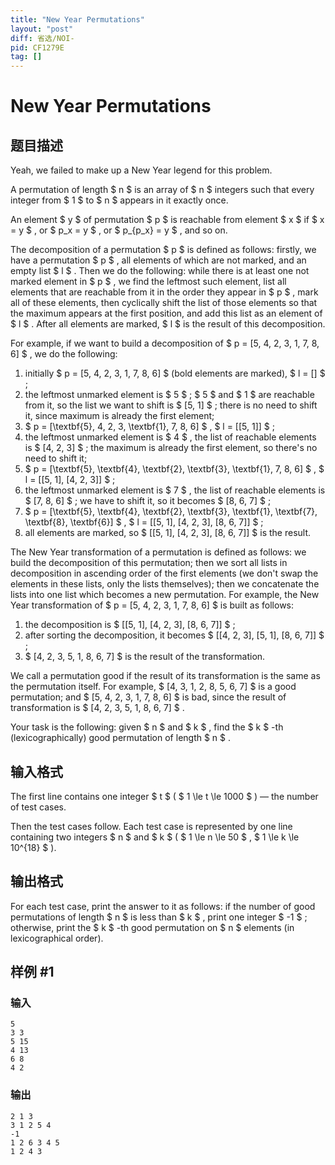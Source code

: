 ```yaml
---
title: "New Year Permutations"
layout: "post"
diff: 省选/NOI-
pid: CF1279E
tag: []
---
```


# New Year Permutations

## 题目描述

Yeah, we failed to make up a New Year legend for this problem.

A permutation of length $ n $ is an array of $ n $ integers such that every integer from $ 1 $ to $ n $ appears in it exactly once.

An element $ y $ of permutation $ p $ is reachable from element $ x $ if $ x = y $ , or $ p_x = y $ , or $ p_{p_x} = y $ , and so on.

The decomposition of a permutation $ p $ is defined as follows: firstly, we have a permutation $ p $ , all elements of which are not marked, and an empty list $ l $ . Then we do the following: while there is at least one not marked element in $ p $ , we find the leftmost such element, list all elements that are reachable from it in the order they appear in $ p $ , mark all of these elements, then cyclically shift the list of those elements so that the maximum appears at the first position, and add this list as an element of $ l $ . After all elements are marked, $ l $ is the result of this decomposition.

For example, if we want to build a decomposition of $ p = [5, 4, 2, 3, 1, 7, 8, 6] $ , we do the following:

1. initially $ p = [5, 4, 2, 3, 1, 7, 8, 6] $ (bold elements are marked), $ l = [] $ ;
2. the leftmost unmarked element is $ 5 $ ; $ 5 $ and $ 1 $ are reachable from it, so the list we want to shift is $ [5, 1] $ ; there is no need to shift it, since maximum is already the first element;
3. $ p = [\textbf{5}, 4, 2, 3, \textbf{1}, 7, 8, 6] $ , $ l = [[5, 1]] $ ;
4. the leftmost unmarked element is $ 4 $ , the list of reachable elements is $ [4, 2, 3] $ ; the maximum is already the first element, so there's no need to shift it;
5. $ p = [\textbf{5}, \textbf{4}, \textbf{2}, \textbf{3}, \textbf{1}, 7, 8, 6] $ , $ l = [[5, 1], [4, 2, 3]] $ ;
6. the leftmost unmarked element is $ 7 $ , the list of reachable elements is $ [7, 8, 6] $ ; we have to shift it, so it becomes $ [8, 6, 7] $ ;
7. $ p = [\textbf{5}, \textbf{4}, \textbf{2}, \textbf{3}, \textbf{1}, \textbf{7}, \textbf{8}, \textbf{6}] $ , $ l = [[5, 1], [4, 2, 3], [8, 6, 7]] $ ;
8. all elements are marked, so $ [[5, 1], [4, 2, 3], [8, 6, 7]] $ is the result.

The New Year transformation of a permutation is defined as follows: we build the decomposition of this permutation; then we sort all lists in decomposition in ascending order of the first elements (we don't swap the elements in these lists, only the lists themselves); then we concatenate the lists into one list which becomes a new permutation. For example, the New Year transformation of $ p = [5, 4, 2, 3, 1, 7, 8, 6] $ is built as follows:

1. the decomposition is $ [[5, 1], [4, 2, 3], [8, 6, 7]] $ ;
2. after sorting the decomposition, it becomes $ [[4, 2, 3], [5, 1], [8, 6, 7]] $ ;
3. $ [4, 2, 3, 5, 1, 8, 6, 7] $ is the result of the transformation.

We call a permutation good if the result of its transformation is the same as the permutation itself. For example, $ [4, 3, 1, 2, 8, 5, 6, 7] $ is a good permutation; and $ [5, 4, 2, 3, 1, 7, 8, 6] $ is bad, since the result of transformation is $ [4, 2, 3, 5, 1, 8, 6, 7] $ .

Your task is the following: given $ n $ and $ k $ , find the $ k $ -th (lexicographically) good permutation of length $ n $ .

## 输入格式

The first line contains one integer $ t $ ( $ 1 \le t \le 1000 $ ) — the number of test cases.

Then the test cases follow. Each test case is represented by one line containing two integers $ n $ and $ k $ ( $ 1 \le n \le 50 $ , $ 1 \le k \le 10^{18} $ ).

## 输出格式

For each test case, print the answer to it as follows: if the number of good permutations of length $ n $ is less than $ k $ , print one integer $ -1 $ ; otherwise, print the $ k $ -th good permutation on $ n $ elements (in lexicographical order).

## 样例 #1

### 输入

```
5
3 3
5 15
4 13
6 8
4 2

```

### 输出

```
2 1 3 
3 1 2 5 4 
-1
1 2 6 3 4 5 
1 2 4 3 

```

